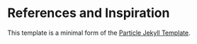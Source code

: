 # References and Inspiration

This template is a minimal form of the [Particle Jekyll Template](https://github.com/nrandecker/particle).
